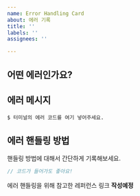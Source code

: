 ```yaml
---
name: Error Handling Card
about: 에러 기록
title: ''
labels: ''
assignees: ''

---
```


## 어떤 에러인가요?


## 에러 메시지

```
$ 터미널의 에러 코드를 여기 넣어주세요.
```

## 에러 핸들링 방법
핸들링 방법에 대해서 간단하게 기록해보세요.

```js
// 코드가 들어가도 좋아요!
```
에러 핸들링을 위해 참고한 레퍼런스 링크
**작성예정**
